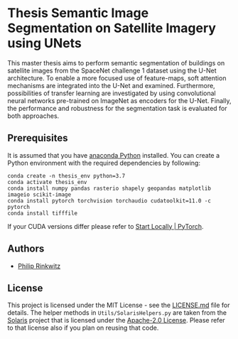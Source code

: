 # Thesis Semantic Image Segmentation on Satellite Imagery using UNets

This master thesis aims to perform semantic segmentation of buildings on satellite images from
the SpaceNet challenge 1 dataset using the U-Net architecture.
To enable a more focused use of feature-maps, soft attention mechanisms
are integrated into the U-Net and examined.
Furthermore, possibilities of transfer learning are investigated by
using convolutional neural networks pre-trained
on ImageNet as encoders for the U-Net.
Finally, the performance and robustness for the segmentation task is evaluated for both approaches.

## Prerequisites

It is assumed that you have [anaconda Python](https://www.anaconda.com/) installed. You can create a Python
environment with the required dependencies by following:

```
conda create -n thesis_env python=3.7
conda activate thesis_env
conda install numpy pandas rasterio shapely geopandas matplotlib imageio scikit-image
conda install pytorch torchvision torchaudio cudatoolkit=11.0 -c pytorch
conda install tifffile
```

If your CUDA versions differ please refer to [Start Locally | PyTorch](https://pytorch.org/get-started/locally/).

## Authors

* [Philip Rinkwitz](https://github.com/rinkwitz)

## License

This project is licensed under the MIT License - see the [LICENSE.md](LICENSE.md) file for details.
The helper methods in ```Utils/SolarisHelpers.py``` are taken from the [Solaris](https://github.com/CosmiQ/solaris) project
that is licensed under the [Apache-2.0 License](https://github.com/CosmiQ/solaris/blob/master/LICENSE.txt). 
Please refer to that license also if you plan on reusing that code.

[comment]: <> (<p align="center">)

[comment]: <> (<img src="/img/rml_country.jpg" alt="rml country" width="600">)

[comment]: <> (<img src="/img/table_country.png" alt="table country" width="415">)

[comment]: <> (</p>)


[comment]: <> (## Acknowledgements:)

[comment]: <> (The formulas of this README were create using:)

[comment]: <> (* [Codecogs online Latex editor]&#40;https://www.codecogs.com/latex/eqneditor.php&#41;)
